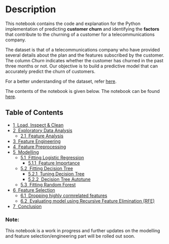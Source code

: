 # Description

This notebook contains the code and explanation for the Python implementation of predicting **customer churn** and identifying the **factors** that contribute to the churning of a customer for a telecommunications company.

The dataset is that of a telecommunications company who have provided several details about the plan and the features subscribed by the customer. The column _Churn_ indicates whether the customer has churned in the past three months or not. Our objective is to build a predictive model that can accurately predict the churn of customers.

For a better understanding of the dataset, refer [here](https://www.kaggle.com/blastchar/telco-customer-churn).

The contents of the notebook is given below. The notebook can be found [here](https://github.com/robnix74/Marketing-Market/blob/master/Customer%20Churn%20Prediction/Customer%20Churn.ipynb).

<h2>Table of Contents<span class="tocSkip"></span></h2>
<div class="toc"><ul class="toc-item"><li><span><a href="#Load,-Inspect-&amp;-Clean" data-toc-modified-id="Load,-Inspect-&amp;-Clean-1"><span class="toc-item-num">1&nbsp;&nbsp;</span>Load, Inspect &amp; Clean</a></span></li><li><span><a href="#Exploratory-Data-Analysis" data-toc-modified-id="Exploratory-Data-Analysis-2"><span class="toc-item-num">2&nbsp;&nbsp;</span>Exploratory Data Analysis</a></span><ul class="toc-item"><li><span><a href="#Feature-Analysis" data-toc-modified-id="Feature-Analysis-2.1"><span class="toc-item-num">2.1&nbsp;&nbsp;</span>Feature Analysis</a></span></li></ul></li><li><span><a href="#Feature-Engineering" data-toc-modified-id="Feature-Engineering-3"><span class="toc-item-num">3&nbsp;&nbsp;</span>Feature Engineering</a></span></li><li><span><a href="#Feature-Preprocessing" data-toc-modified-id="Feature-Preprocessing-4"><span class="toc-item-num">4&nbsp;&nbsp;</span>Feature Preprocessing</a></span></li><li><span><a href="#Modelling" data-toc-modified-id="Modelling-5"><span class="toc-item-num">5&nbsp;&nbsp;</span>Modelling</a></span><ul class="toc-item"><li><span><a href="#Fitting-Logistic-Regression" data-toc-modified-id="Fitting-Logistic-Regression-5.1"><span class="toc-item-num">5.1&nbsp;&nbsp;</span>Fitting Logistic Regression</a></span><ul class="toc-item"><li><span><a href="#Feature-Importance" data-toc-modified-id="Feature-Importance-5.1.1"><span class="toc-item-num">5.1.1&nbsp;&nbsp;</span>Feature Importance</a></span></li></ul></li><li><span><a href="#Fitting-Decision-Tree" data-toc-modified-id="Fitting-Decision-Tree-5.2"><span class="toc-item-num">5.2&nbsp;&nbsp;</span>Fitting Decision Tree</a></span><ul class="toc-item"><li><span><a href="#Tuning-Decision-Tree" data-toc-modified-id="Tuning-Decision-Tree-5.2.1"><span class="toc-item-num">5.2.1&nbsp;&nbsp;</span>Tuning Decision Tree</a></span></li><li><span><a href="#Decision-Tree-Autotune" data-toc-modified-id="Decision-Tree-Autotune-5.2.2"><span class="toc-item-num">5.2.2&nbsp;&nbsp;</span>Decision Tree Autotune</a></span></li></ul></li><li><span><a href="#Fitting-Random-Forest" data-toc-modified-id="Fitting-Random-Forest-5.3"><span class="toc-item-num">5.3&nbsp;&nbsp;</span>Fitting Random Forest</a></span></li></ul></li><li><span><a href="#Feature-Selection" data-toc-modified-id="Feature-Selection-6"><span class="toc-item-num">6&nbsp;&nbsp;</span>Feature Selection</a></span><ul class="toc-item"><li><span><a href="#Dropping-highly-cormrelated-features" data-toc-modified-id="Dropping-highly-cormrelated-features-6.1"><span class="toc-item-num">6.1&nbsp;&nbsp;</span>Dropping highly cormrelated features</a></span></li><li><span><a href="#Evaluating-model-using-Recursive-Feature-Elimination-(RFE)" data-toc-modified-id="Evaluating-model-using-Recursive-Feature-Elimination-(RFE)-6.2"><span class="toc-item-num">6.2&nbsp;&nbsp;</span>Evaluating model using Recursive Feature Elimination (RFE)</a></span></li></ul></li><li><span><a href="#Conclusion" data-toc-modified-id="Conclusion-7"><span class="toc-item-num">7&nbsp;&nbsp;</span>Conclusion</a></span></li></ul></div>

### Note:
This notebook is a work in progress and further updates on the modelling and feature selection/engineering part will be rolled out soon.
